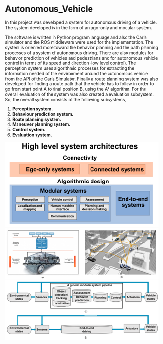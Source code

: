 # Autonomous_Vehicle
In this project was developed a system for autonomous driving of a vehicle. The system developed is in the form of an ago-only and modular system.

The software is written in Python program language and also the Carla simulator and the ROS middleware were used for the implementation. The system is oriented more toward the behavior planning and the path planning processes of a system of autonomous driving. There are also modules for behavior prediction of vehicles and pedestrians and for autonomous vehicle control in terms of its speed and direction (low level control). The perception system uses algorithmic processes for extracting the information needed of the environment around the autonomous vehicle from the API of the Carla Simulator. Finally a route planning system was also developed for finding a route path that the vehicle has to follow in order to go from start point A to final position B, using the A* algorithm. For the overall evaluation of the system was also created a evaluation subsystem. So, the overall system consists of the following subsystems,

1. **Perception system.**
1. **Behaviour prediction system.**
1. **Route planning system.**
1. **Maneuver planning system.**
1. **Control system.**
1. **Evaluation system.**
<p align="center">
<img src="/images/image144.png" alt="drawing" width="700"/>
<img src="/images/image73.png" alt="drawing" width="700"/>
<img src="/images/image129.png" alt="drawing" width="700"/>
</p>
